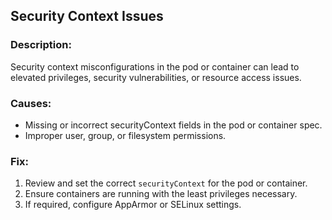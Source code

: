 ## Security Context Issues

### Description:
Security context misconfigurations in the pod or container can lead to elevated privileges, security vulnerabilities, or resource access issues.

### Causes:
- Missing or incorrect securityContext fields in the pod or container spec.
- Improper user, group, or filesystem permissions.

### Fix:
1. Review and set the correct `securityContext` for the pod or container.
2. Ensure containers are running with the least privileges necessary.
3. If required, configure AppArmor or SELinux settings.
